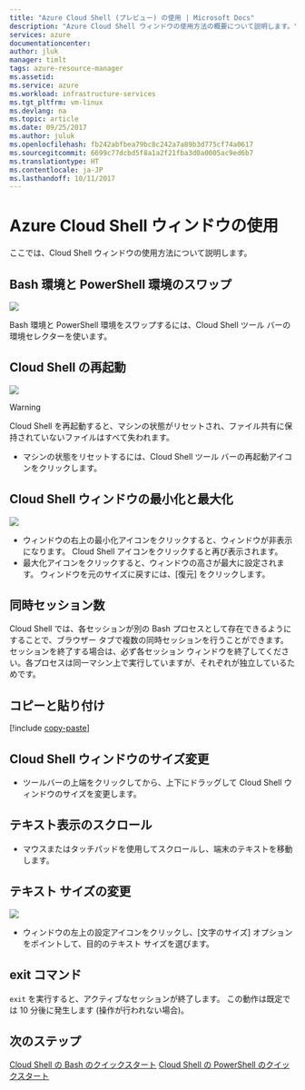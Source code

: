 ```yaml
---
title: "Azure Cloud Shell (プレビュー) の使用 | Microsoft Docs"
description: "Azure Cloud Shell ウィンドウの使用方法の概要について説明します。"
services: azure
documentationcenter: 
author: jluk
manager: timlt
tags: azure-resource-manager
ms.assetid: 
ms.service: azure
ms.workload: infrastructure-services
ms.tgt_pltfrm: vm-linux
ms.devlang: na
ms.topic: article
ms.date: 09/25/2017
ms.author: juluk
ms.openlocfilehash: fb242abfbea79bc8c242a7a89b3d775cf74a0617
ms.sourcegitcommit: 6699c77dcbd5f8a1a2f21fba3d0a0005ac9ed6b7
ms.translationtype: HT
ms.contentlocale: ja-JP
ms.lasthandoff: 10/11/2017
---
```

# <a name="using-the-azure-cloud-shell-window"></a>Azure Cloud Shell ウィンドウの使用

ここでは、Cloud Shell ウィンドウの使用方法について説明します。

## <a name="swap-between-bash-and-powershell-environments"></a>Bash 環境と PowerShell 環境のスワップ
![](media/using-the-shell-window/env-selector.png)

Bash 環境と PowerShell 環境をスワップするには、Cloud Shell ツール バーの環境セレクターを使います。

## <a name="restart-cloud-shell"></a>Cloud Shell の再起動
![](media/using-the-shell-window/restart.png)
> [!WARNING]
> Cloud Shell を再起動すると、マシンの状態がリセットされ、ファイル共有に保持されていないファイルはすべて失われます。

* マシンの状態をリセットするには、Cloud Shell ツール バーの再起動アイコンをクリックします。

## <a name="minimize--maximize-cloud-shell-window"></a>Cloud Shell ウィンドウの最小化と最大化
![](media/using-the-shell-window/minmax.png)
* ウィンドウの右上の最小化アイコンをクリックすると、ウィンドウが非表示になります。 Cloud Shell アイコンをクリックすると再び表示されます。
* 最大化アイコンをクリックすると、ウィンドウの高さが最大に設定されます。 ウィンドウを元のサイズに戻すには、[復元] をクリックします。

## <a name="concurrent-sessions"></a>同時セッション数
Cloud Shell では、各セッションが別の Bash プロセスとして存在できるようにすることで、ブラウザー タブで複数の同時セッションを行うことができます。
セッションを終了する場合は、必ず各セッション ウィンドウを終了してください。各プロセスは同一マシン上で実行していますが、それぞれが独立しているためです。

## <a name="copy-and-paste"></a>コピーと貼り付け
[!include [copy-paste](../../includes/cloud-shell-copy-paste.md)]

## <a name="resize-cloud-shell-window"></a>Cloud Shell ウィンドウのサイズ変更
* ツールバーの上端をクリックしてから、上下にドラッグして Cloud Shell ウィンドウのサイズを変更します。

## <a name="scrolling-text-display"></a>テキスト表示のスクロール
* マウスまたはタッチパッドを使用してスクロールし、端末のテキストを移動します。

## <a name="changing-the-text-size"></a>テキスト サイズの変更
![](media/using-the-shell-window/text-size.png)
* ウィンドウの左上の設定アイコンをクリックし、[文字のサイズ] オプションをポイントして、目的のテキスト サイズを選びます。

## <a name="exit-command"></a>exit コマンド
`exit` を実行すると、アクティブなセッションが終了します。 この動作は既定では 10 分後に発生します (操作が行われない場合)。

## <a name="next-steps"></a>次のステップ

[Cloud Shell の Bash のクイックスタート](quickstart.md)
[Cloud Shell の PowerShell のクイックスタート](quickstart-powershell.md)